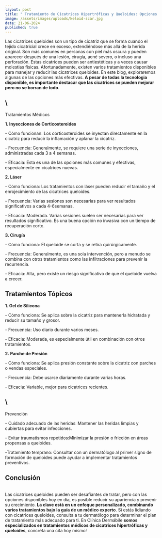 ```yaml
---
layout: post
title: " Tratamiento de Cicatrices Hipertróficas y Queloides: Opciones y Consejos"
image: /assets/images/uploads/keloid-scar.jpg
date: 21-06-2024
published: true
---
```

Las cicatrices queloides son un tipo de cicatriz que se forma cuando el tejido cicatricial crece en exceso, extendiéndose más allá de la herida original. Son más comunes en personas con piel más oscura y pueden aparecer después de una lesión, cirugía, acné severo, o incluso una perforación. Estas cicatrices pueden ser antiestéticas y a veces causar molestias físicas. Afortunadamente, existen varios tratamientos disponibles para manejar y reducir las cicatrices queloides. En este blog, exploraremos algunas de las opciones más efectivas. **A pesar de todas la tecnologia disponible, es importante destacar que las cicatrices se pueden mejorar pero no se borran de todo.**

## \
Tratamientos Médicos

**1. Inyecciones de Corticosteroides**

\- Cómo funcionan: Los corticosteroides se inyectan directamente en la cicatriz para reducir la inflamación y aplanar la cicatriz.

\- Frecuencia: Generalmente, se requiere una serie de inyecciones, administradas cada 3 a 4 semanas.

\- Eficacia: Esta es una de las opciones más comunes y efectivas, especialmente en cicatrices nuevas.



**2. Láser**

\- Cómo funciona: Los tratamientos con láser pueden reducir el tamaño y el enrojecimiento de las cicatrices queloides.

\- Frecuencia: Varias sesiones son necesarias para ver resultados significativos a cada 4-6semanas.

\- Eficacia: Moderada. Varias sesiones suelen ser necesarias para ver resultados significativo. Es una buena opción no invasiva con un tiempo de recuperación corto.



**3. Cirugía**

\- Cómo funciona: El queloide se corta y se retira quirúrgicamente.

\- Frecuencia: Generalmente, es una sola intervención, pero a menudo se combina con otros tratamientos como las infiltraciones para prevenir la recurrencia.

\- Eficacia: Alta, pero existe un riesgo significativo de que el queloide vuelva a crecer.



## Tratamientos Tópicos 

**1. Gel de Silicona**

\- Cómo funciona: Se aplica sobre la cicatriz para mantenerla hidratada y reducir su tamaño y grosor.

\- Frecuencia: Uso diario durante varios meses.

\- Eficacia: Moderada, es especialmente útil en combinación con otros tratamientos.



**2. Parche de Presión**

\- Cómo funciona: Se aplica presión constante sobre la cicatriz con parches o vendas especiales.

\- Frecuencia: Debe usarse diariamente durante varias horas.

\- Eficacia: Variable, mejor para cicatrices recientes.

## \
Prevención

\- Cuidado adecuado de las heridas: Mantener las heridas limpias y cubiertas para evitar infecciones.

\- Evitar traumatismos repetidos:Minimizar la presión o fricción en áreas propensas a queloides.

\-Tratamiento temprano: Consultar con un dermatólogo al primer signo de formación de queloides puede ayudar a implementar tratamientos preventivos.



## Conclusión

\
Las cicatrices queloides pueden ser desafiantes de tratar, pero con las opciones disponibles hoy en día, es posible reducir su apariencia y prevenir su crecimiento. **La clave está en un enfoque personalizado, combinando varios tratamientos bajo la guía de un médico experto**. Si estás lidiando con cicatrices queloides, consulta a tu dermatólogo para determinar el plan de tratamiento más adecuado para ti. En Clínica Dermábile **somos especializados en tratamientos médicos de cicatrices hipertróficas y queloides**, concreta una cita hoy mismo!